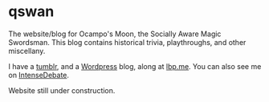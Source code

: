 # qswan
The website/blog for Ocampo's Moon, the Socially Aware Magic Swordsman. 
This blog contains historical trivia, playthroughs, and other miscellany.

I have a [tumblr][tumblr], and a [Wordpress][wp] blog, along at [lbp.me][lbp]. You can also see me on [IntenseDebate][indeb].

Website still under construction.

[tumblr]: https://ocamposmoon.tumblr.com/
[wp]: https://ocamposbook.wordpress.com
[lbp]: http://lbp.me
[indeb]: https://intensedebate.com/people/OcamposMoon
